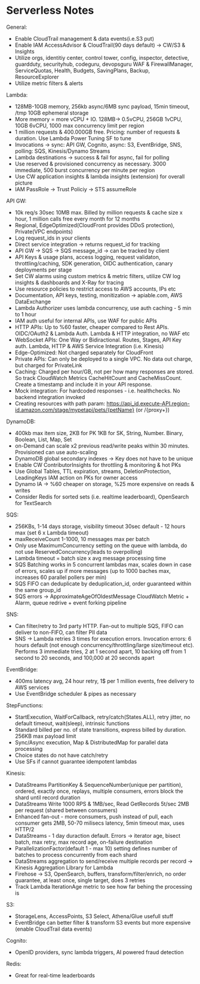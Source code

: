# Serverless Notes

General:
- Enable CloudTrail management & data events(i.e.S3 put)
- Enable IAM AccessAdvisor & CloudTrail(90 days default) -> CW/S3 & Insights
- Utilize orgs, identitiy center, control tower, config, inspector, detective, guardduty, securityhub, codeguru, devopsguru
WAF & FirewallManager, ServiceQuotas, Health, Budgets, SavingPlans, Backup, ResourceExplorer
- Utilize metric filters & alerts

Lambda:
- 128MB-10GB memory, 256kb async/6MB sync payload, 15min timeout, /tmp 10GB ephemeral storage
- More memory = more vCPU + IO. 128MB-> 0.5vCPU, 256GB 1vCPU, 10GB 6vCPU, 1000 max concurrency limit per region
- 1 million requests & 400.000GB free. Pricing: number of requests & duration. Use Lambda Power Tuning SF to tune
- Invocations -> sync: API GW, Cognito, async: S3, EventBridge, SNS, polling: SQS, Kinesis/Dynamo Streams
- Lambda destinations -> success & fail for async, fail for polling
- Use reserved & provisioned concurrency as necessary. 3000 immediate, 500 burst concurrency per minute per region
- Use CW application insights & lambda insights (extension) for overall picture
- IAM PassRole -> Trust Policiy -> STS assumeRole

API GW:
- 10k req/s 30sec 10MB max. Billed by million requests & cache size x hour, 1 million calls free every month for 12 months
- Regional, EdgeOptimized(CloudFront provides DDoS protection), Private(VPC endpoints)
- Log request_ids in your clients
- Direct service integration -> returns request_id for tracking
- API GW -> SQS -> SQS message_id -> can be tracked by client
- API Keys & usage plans, access logging, request validaton, throttling/caching, SDK generation, OIDC authentication, canary deployments per stage
- Set CW alarms using custom metrics & metric filters, utilize CW log insights & dashboards and X-Ray for tracing
- Use resource policies to restrict access to AWS accounts, IPs etc
- Documentation, API keys, testing, monitization -> apiable.com, AWS DataExchange
- Lambda Authorizer uses lambda concurrency, use auth caching - 5 min to 1 hour
- IAM auth useful for internal APIs, use WAF for public APIs
- HTTP APIs: Up to %60 faster, cheaper compared to Rest APIs. OIDC/OAuth2 & Lambda Auth. Lambda & HTTP integration, no WAF etc
- WebSocket APIs: One Way or Bidiractional. Routes, Stages, API Key auth. Lambda, HTTP & AWS Service Integration (i.e. Kinesis)
- Edge-Optimized: Not charged separately for CloudFront
- Private APIs: Can only be deployed to a single VPC. No data out charge, but charged for PrivateLink
- Caching: Charged per hour/GB, not per how many responses are stored. So track CloudWatch Metrics CacheHitCount and CacheMissCount. Create a timestamp and include it in your API response.
- Mock integration: For hardcoded responses - i.e. healthchecks. No backend integration invoked
- Creating resources with path param: https://api_id.execute-API.region-id.amazon.com/stage/mypetapi/pets/{petName} (or /{proxy+})

DynamoDB:
- 400kb max item size, 2KB for PK 1KB for SK, String, Number. Binary, Boolean, List, Map, Set
- on-Demand can scale x2 previous read/write peaks within 30 minutes. Provisioned can use auto-scaling
- DynamoDB global secondary indexes -> Key does not have to be unique
- Enable CW ContributorInsights for throttling & monitoring & hot PKs
- Use Global Tables, TTL expiration, streams, DeletionProtection, LeadingKeys IAM action on PKs for owner access
- Dynamo IA -> %60 cheaper on storage, %25 more expensive on reads & writes
- Consider Redis for sorted sets (i.e. realtime leaderboard), OpenSearch for TextSearch

SQS:
- 256KBs, 1-14 days storage, visibility timeout 30sec default - 12 hours max (set 6 x Lambda timeout)
- maxReceiveCount 1-1000, 10 messages max per batch
- Only use MaximumConcurrency setting on the queue with lambda, do not use ReservedConcurrency(leads to overpolling)
- Lambda timeout = batch size x avg message processing time
- SQS Batching works in 5 concurrent lambdas max, scales down in case of errors, scales up if more messages
(up to 1000 baches max, increases 60 parallel pollers per min)
- SQS FIFO can deduplicate by deduplication_id, order guaranteed within the same group_id
- SQS errors -> ApproximateAgeOfOldestMessage CloudWatch Metric + Alarm, queue redrive + event forking pipeline

SNS: 
- Can filter/retry to 3rd party HTTP. Fan-out to multiple SQS, FIFO can deliver to non-FIFO, can filter PII data
- SNS ->  Lambda retries 3 times for execution errors. Invocation errors: 6 hours default 
(not enough concurrency/throttling/large size/timeout etc). Performs 3 immediate tries, 2 at 1 second apart, 10 backing off from 
1 second to 20 seconds, and 100,000 at 20 seconds apart

EventBridge:
- 400ms latency avg, 24 hour retry, 1$ per 1 million events, free delivery to AWS services
- Use EventBridge scheduler & pipes as necessary

StepFunctions:
- StartExecution, WaitForCallback, retry/catch(States.ALL), retry jitter, no default timeout, wait(sleep), intrinsic functions
- Standard billed per no. of state transitions, express billed by duration. 256KB max payload limit
- Sync/Async execution, Map & DistributedMap for parallel data processing
- Choice states do not have catch/retry
- Use SFs if cannot guarantee idempotent lambdas

Kinesis:
- DataStreams PartitionKey & SequenceNumber(unique per partition), ordered, exactly once, replays, multiple consumers, errors 
block the shard until record duration
- DataStreams Write 1000 RPS & 1MB/sec, Read GetRecords 5t/sec 2MB per request (shared between consumers)
- Enhanced fan-out - more consumers, push instead of pull, each consumer gets 2MB, 50-70 milisecs latency, 5min timeout max, uses HTTP/2
- DataStreams - 1 day duraction default. Errors -> iterator age, bisect batch, max retry, max record age, on-failure destination
- ParallelizationFactor(default 1 - max 10) setting defines number of batches to process concurrently from each shard
- DataStreams aggregation to send/receive multiple records per record -> Kinesis Aggregation Library for Lambda
- Firehose -> S3, OpenSearch, buffers, transform/filter/enrich, no order guarantee, at least once, single target, does 3 retries
- Track Lambda IterationAge metric to see how far behing the processing is

S3:
- StorageLens, AccessPoints, S3 Select, Athena/Glue usefull stuff
- EventBridge can better filter & transform S3 events but more expensive (enable CloudTrail data events)

Cognito:
- OpenID providers, sync lambda triggers, AI powered fraud detection

Redis: 
- Great for real-time leaderboards
